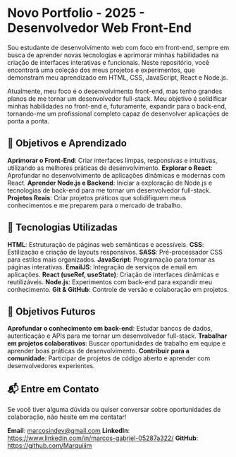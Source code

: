 # Novo Portfolio - 2025 - Desenvolvedor Web Front-End

Sou estudante de desenvolvimento web com foco em front-end, sempre em busca de aprender novas tecnologias e aprimorar minhas habilidades na criação de interfaces interativas e funcionais. Neste repositório, você encontrará uma coleção dos meus projetos e experimentos, que demonstram meu aprendizado em HTML, CSS, JavaScript, React e Node.js.

Atualmente, meu foco é o desenvolvimento front-end, mas tenho grandes planos de me tornar um desenvolvedor full-stack. Meu objetivo é solidificar minhas habilidades no front-end e, futuramente, expandir para o back-end, tornando-me um profissional completo capaz de desenvolver aplicações de ponta a ponta.

## 🌱 Objetivos e Aprendizado

**Aprimorar o Front-End**: Criar interfaces limpas, responsivas e intuitivas, utilizando as melhores práticas de desenvolvimento.
**Explorar o React**: Aprofundar no desenvolvimento de aplicações dinâmicas e modernas com React.
**Aprender Node.js e Backend**: Iniciar a exploração de Node.js e tecnologias de back-end para me tornar um desenvolvedor full-stack.
**Projetos Reais**: Criar projetos práticos que solidifiquem meus conhecimentos e me preparem para o mercado de trabalho.

## 🔧 Tecnologias Utilizadas

**HTML**: Estruturação de páginas web semânticas e acessíveis.
**CSS**: Estilização e criação de layouts responsivos.
**SASS**: Pré-processador CSS para estilos mais organizados.
**JavaScript**: Programação para tornar as páginas interativas.
**EmailJS**: Integração de serviços de email em aplicações.
**React (useRef, useState)**: Criação de interfaces dinâmicas e reutilizáveis.
**Node.js**: Experimentos com back-end para expandir meu conhecimento.
**Git & GitHub**: Controle de versão e colaboração em projetos.

## 🚀 Objetivos Futuros

**Aprofundar o conhecimento em back-end**: Estudar bancos de dados, autenticação e APIs para me tornar um desenvolvedor full-stack.
**Trabalhar em projetos colaborativos**: Buscar oportunidades de trabalho em equipe e aprender boas práticas de desenvolvimento.
**Contribuir para a comunidade**: Participar de projetos de código aberto e aprender com desenvolvedores experientes.

## 📬 Entre em Contato
Se você tiver alguma dúvida ou quiser conversar sobre oportunidades de colaboração, não hesite em me contatar!

**Email**: marcosindev@gmail.com
**LinkedIn**: https://www.linkedin.com/in/marcos-gabriel-05287a322/
**GitHub**: https://github.com/Marquiiim

